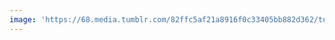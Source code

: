```yaml
---
image: 'https://68.media.tumblr.com/82ffc5af21a8916f0c33405bb882d362/tumblr_n73uybC6M61tbdx3so1_r1_1280.jpg'
---
```

